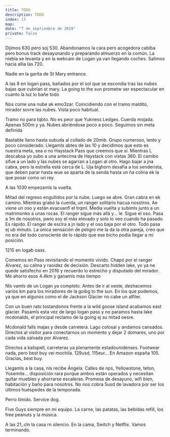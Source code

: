 ```yaml
---
title: TODO
description: TODO
index: 13
map: 
date: "7 de septiembre de 2019"
private: false
---
```

Dijimos 630 pero soj 530. Abandonamos la cara pero acogedora cabiba pero bonus track desayunando y preparando almuerzo en la común. La niebla se levanta y en la webcam de Logan ya van llegando coches. Salimos hacia allia las 720.

Nadie en la garita de St Mary entrance.

A las 8 en logan pass, bañados por el sol que se escondía tras las nubes bajas que cubrían st mary. La going to the sun prometw ser espectacular en cuanto la luz lo bañe todo

Nos come una nube ak emo3zar. Coincidiendo con el tramo maldito, mirador sovre las nubes. Vista poco habitual.

Tramo no para tqbto. No es peor que Yukness Ledges. Cuerda mojada. Apenas 500m y ya. Nubes abriéndose poco a poco. Seguimos sin meta definida

Bastabte llano hasta subuda al collado de 20mib. Grupo numeroso, lento y poco considerado. Llegamls abtes de las 10 y decidimos que esto es nuestra meta, sea o no Haystack Pass que creemos que sí. Mientras L descabsa yo subo a una antecima de Haystack con vistas 360. El camibo sifue a un lado y las nubes se agarran a Logan al otro. Hago bajar a jna cabra, pero la estrella está cerca de L. Uja bighorn desafia a los senderista, que deben parar hasta wue se aparta de la senda hasta un ña colina ek la que posar como un rey.

A las 1030 empezamls la vuelta.

Mitad del regreso engullidos por la nube. Luego se abre. Gran cabra en ek camino. Mientras grabó la cuerda, un ranger solitario hacua nosotros. Ae viene un oso y están evacuanfl el trqml. Media vuelta y subimls junto a un matrimonko a unas rocas. El ranger sigue más allá y... le. Sigue el oso. Pasa a 1m de nosotros, pwro soy el más elevado y solo lo veo cuando ha pasado. Es rápido. El ranger de esclra a jn lado y el oso baja por el otro. Todo pasa ej ub minuto. La única sensación de peligro me la da la otra pareja, creo que no era del todo consciente de lo rápido que ese bicho podía llegar a mi posición.

1215 en logab oass.

Comemos en Pass revisitando el momento vivido. Chapó por el ranger Álvarez, su calma y raoidez de decisión. Descarto hidden lake, yo ya ne quede satisfecho en 2016 y recuerdo lo estrecho y disputado del mirador. Me ahorro esos 4.4km y ganamls más tiempo

Nls vamls de un Logan ya completo. Antes de ir al oeste, deshacemos varios km para los miradores de la goibg to the sun. En los que podemos, ya que en algunos como el de Jackson Glacier no cabe un alfiler.

Con un buen rato tostandonos frente a la wild goose island acabamos east glacier. Pasamls esta vez de largo logan pass y no paramos hasta lake mcdonalds, el principal reclamo de la going ej su mitad oesre.

Mcdonald falls majas y desde carretera. Lago colosal y andamos cansados. Directos al visitor para conectarnos un momento y dejar 2 domares, uno por cada vida salvada por Alvarez.

Directos a kalispell, carreteras ya plenamente estadounidenses. Footwear nada, pero best buy vei mochila. 129usd, 115eur... En Amazon españa 105. Gracias, best buy.

Llegamls a la casa, nls recibe Ángela. Calles de nps, Yellowstone, teton, Yosemite... disposición rara porque ambos están operados y necesitan quitar muebles y ahorrarse escaleras. Promesa de desayuno, wifi bien, habitación y baño para nosotros. No nos cobra 5usd de lavadora por ser los últimos huéspedes de la temporada.

Perro tímido. Service dog. 

Five Guys siempre en mi equipo. La carne, las patatas, las bebidas refill, los free peanuts y la música.

A las 21,.cln la casa rn silencio. En la cama, Switch y Netflix. Vamos terminando.

